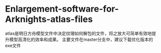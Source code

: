 # Enlargement-software-for-Arknights-atlas-files
atlas是明日方舟模型文件中决定纹理如何解包的文件，将之放大可简单有效地提升模型高清化的效率和成果。
主要文件在master分支中，建议下载优化版本的exe文件
